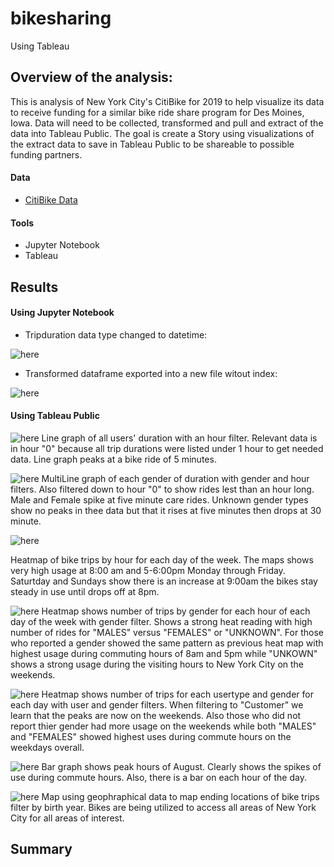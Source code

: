 # bikesharing
Using Tableau

## Overview of the analysis:
This is analysis of New York City's CitiBike for 2019 to help visualize its data to receive funding for a similar bike ride share program for Des Moines, Iowa. Data will need to be collected, transformed and pull and extract of the data into Tableau Public. The goal is create a Story using visualizations of the extract data to save in Tableau Public to be shareable to possible funding partners.

#### Data
 - [CitiBike Data](https://www.citibikenyc.com/system-data)

#### Tools
 - Jupyter Notebook
 - Tableau

## Results
#### Using Jupyter Notebook
- Tripduration data type changed to datetime:

![here](https://github.com/LauraHaq/bikesharing/blob/main/images/convert_datetime.png)

- Transformed dataframe exported into a new file witout index:

![here](https://github.com/LauraHaq/bikesharing/blob/main/images/output_part2.png)

#### Using Tableau Public
![here](https://github.com/LauraHaq/bikesharing/blob/main/images/tripdurations.png)
Line graph of all users' duration with an hour filter. Relevant data is in hour "0" because all trip durations were listed under 1 hour to get needed data. Line graph peaks at a bike ride of 5 minutes. 

![here](https://github.com/LauraHaq/bikesharing/blob/main/images/tripdurations_gender.png)
MultiLine graph of each gender of duration with gender and hour filters. Also filtered down to hour "0" to show rides lest than an hour long. Male and Female spike at five minute care rides. Unknown gender types show no peaks in thee data but that it rises at five minutes then drops at 30 minute. 

![here](https://github.com/LauraHaq/bikesharing/blob/main/images/trips_by_weekday.png)

Heatmap of bike trips by hour for each day of the week. The maps shows very high usage at 8:00 am and 5-6:00pm Monday through Friday. Saturtday and Sundays show there is an increase at 9:00am the bikes stay steady in use until drops off at 8pm. 

![here](https://github.com/LauraHaq/bikesharing/blob/main/images/tripts_by_gender.png)
Heatmap shows number of trips by gender for each hour of each day of the week with gender filter. Shows a strong heat reading with high number of rides for "MALES" versus "FEMALES" or "UNKNOWN". For those who reported a gender showed the same pattern as previous heat map with highest usage during commuting hours of 8am and 5pm while "UNKOWN" shows a strong usage during the visiting hours to New York City on the weekends.

![here](https://github.com/LauraHaq/bikesharing/blob/main/images/usertrips__gender_weekday.png)
Heatmap shows number of trips for each usertype and gender for each day with user and gender filters. When filtering to "Customer" we learn that the peaks are now on the weekends. Also those who did not report thier gender had more usage on the weekends while both "MALES" and "FEMALES" showed highest uses during commute hours on the weekdays overall. 

![here](https://github.com/LauraHaq/bikesharing/blob/main/images/Aug_peakHours.png)
Bar graph shows peak hours of August. Clearly shows the spikes of use during commute hours. Also, there is a bar on each hour of the day. 

![here](https://github.com/LauraHaq/bikesharing/blob/main/images/End_locations.png)
Map using geophraphical data to map ending locations of bike trips filter by birth year. Bikes are being utilized to access all areas of New York City for all areas of interest.

## Summary

